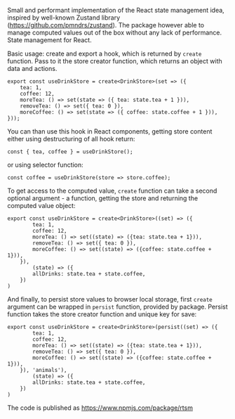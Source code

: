 Small and performant implementation of the React state management idea,
inspired by well-known Zustand library (https://github.com/pmndrs/zustand).
The package however able to manage computed values out of the box without any 
lack of performance.
State management for React.

Basic usage: create and export a hook, which is returned by `create` function.
Pass to it the store creator function,
which returns an object with data and actions.
```
export const useDrinkStore = create<DrinkStore>(set => ({
    tea: 1,
    coffee: 12,
    moreTea: () => set(state => ({ tea: state.tea + 1 })),
    removeTea: () => set({ tea: 0 }),
    moreCoffee: () => set(state => ({ coffee: state.coffee + 1 })),
}));
```

You can than use this hook in React components, getting store content either using
destructuring of all hook return:

`const { tea, coffee } = useDrinkStore();`

or using selector function:

`const coffee = useDrinkStore(store => store.coffee);`

To get access to the computed value, `create` function can take a second optional
argument - a function, getting the store and returning the computed value object:
```
export const useDrinkStore = create<DrinkStore>((set) => ({
        tea: 1,
        coffee: 12,
        moreTea: () => set((state) => ({tea: state.tea + 1})),
        removeTea: () => set({ tea: 0 }),
        moreCoffee: () => set((state) => ({coffee: state.coffee + 1})),
    }),
        (state) => ({
        allDrinks: state.tea + state.coffee,
    })
)
```
And finally, to persist store values to browser local storage, first `create` argument
can be wrapped in `persist` function, provided by package. Persist function takes the
store creator function and unique key for save:
```
export const useDrinkStore = create<DrinkStore>(persist((set) => ({
        tea: 1,
        coffee: 12,
        moreTea: () => set((state) => ({tea: state.tea + 1})),
        removeTea: () => set({ tea: 0 }),
        moreCoffee: () => set((state) => ({coffee: state.coffee + 1})),
    }), 'animals'),
        (state) => ({
        allDrinks: state.tea + state.coffee,
    })
)
```
The code is published as https://www.npmjs.com/package/rtsm
